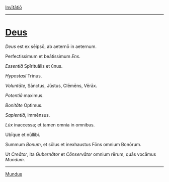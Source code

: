[Invītātiō](./001-invitatio.md)

---

# [Deus](https://www.archive.org/stream/cu31924032499455#page/n44/mode/1up)

*Deus* est ex sēipsō, ab aeternō in aeternum.

Perfectissimum et beātissimum *Ens*.

*Essentiā* Spīrituālis et ūnus.

*Hypostasī* Trīnus.

*Voluntāte*, Sānctus, Jūstus, Clēmēns, Vērāx.

*Potentiā* maximus.

*Bonitāte* Optimus.

*Sapientiā*, immēnsus.

*Lūx* inaccessa; et tamen omnia in omnibus.

Ubīque et nūllibi.

Summum *Bonum*, et sōlus et inexhaustus Fōns omnium Bonōrum.

Ut *Creātor*, ita *Gubernātor* et *Cōnservātor* omnium rērum, quās vocāmus *Mundum*.

---

[Mundus](./003-mundus.md)
